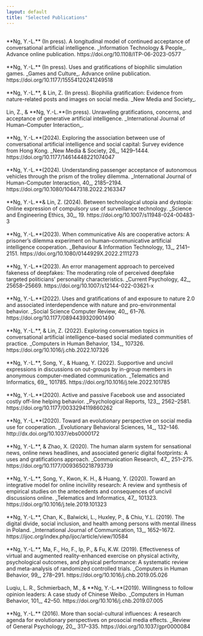 ```yaml
---
layout: default
title: "Selected Publications"
---
```

<br/> 
**Ng, Y.-L.** (In press). A longitudinal model of continued acceptance of conversational artificial intelligence. _Information Technology & People_. Advance online publication. https://doi.org/10.1108/ITP-06-2023-0577 <br /> 
<br /> 
**Ng, Y.-L.** (In press). Uses and gratifications of biophilic simulation games. _Games and Culture_. Advance online publication. https://doi.org/10.1177/15554120241249518 <br /> 
<br /> 
**Ng, Y.-L.**, & Lin, Z. (In press). Biophilia gratification: Evidence from nature-related posts and images on social media. _New Media and Society_. <br /> 
<br /> 
Lin, Z., & **Ng, Y.-L.**(In press). Unraveling gratifications, concerns, and acceptance of generative artificial intelligence. _International Journal of Human–Computer Interaction_. <br /> 
<br /> 
**Ng, Y.-L.**(2024). Exploring the association between use of conversational artificial intelligence and social capital: Survey evidence from Hong Kong. _New Media & Society, 26_, 1429–1444. https://doi.org/10.1177/14614448221074047 <br /> 
<br /> 
**Ng, Y.-L.**(2024). Understanding passenger acceptance of autonomous vehicles through the prism of the trolley dilemma. _International Journal of Human-Computer Interaction, 40_, 2185–2194. https://doi.org/10.1080/10447318.2022.2163347 <br /> 
<br /> 
**Ng, Y.-L.**& Lin, Z. (2024). Between technological utopia and dystopia: Online expression of compulsory use of surveillance technology. _Science and Engineering Ethics, 30_, 19. https://doi.org/10.1007/s11948-024-00483-3 <br /> 
<br /> 
**Ng, Y.-L.**(2023). When communicative AIs are cooperative actors: A prisoner’s dilemma experiment on human–communicative artificial intelligence cooperation. _Behaviour & Information Technology, 13_, 2141–2151. https://doi.org/10.1080/0144929X.2022.2111273 <br /> 
<br /> 
**Ng, Y.-L.**(2023). An error management approach to perceived fakeness of deepfakes: The moderating role of perceived deepfake targeted politicians’ personality characteristics. _Current Psychology, 42_, 25658–25669. https://doi.org/10.1007/s12144-022-03621-x <br /> 
<br /> 
**Ng, Y.-L.**(2022). Uses and gratifications of and exposure to nature 2.0 and associated interdependence with nature and pro-environmental behavior. _Social Science Computer Review, 40_, 61–76. https://doi.org/10.1177/0894439320901490 <br /> 
<br /> 
**Ng, Y.-L.**, & Lin, Z. (2022). Exploring conversation topics in conversational artificial intelligence–based social mediated communities of practice. _Computers in Human Behavior, 134_, 107326. https://doi.org/10.1016/j.chb.2022.107326 <br /> 
<br /> 
**Ng, Y.-L.**, Song, Y., & Huang, Y. (2022). Supportive and uncivil expressions in discussions on out-groups by in-group members in anonymous computer-mediated communication. _Telematics and Informatics, 69_, 101785. https://doi.org/10.1016/j.tele.2022.101785 <br /> 
<br /> 
**Ng, Y.-L.**(2020). Active and passive Facebook use and associated costly off-line helping behavior. _Psychological Reports, 123_, 2562–2581. https://doi.org/10.1177/0033294119860262 <br /> 
<br /> 
**Ng, Y.-L.**(2020). Toward an evolutionary perspective on social media use for cooperation. _Evolutionary Behavioral Sciences, 14_, 132–146. http://dx.doi.org/10.1037/ebs0000172 <br /> 
<br /> 
**Ng, Y.-L.**, & Zhao, X. (2020). The human alarm system for sensational news, online news headlines, and associated generic digital footprints: A uses and gratifications approach. _Communication Research, 47_, 251–275. https://doi.org/10.1177/0093650218793739 <br /> 
<br /> 
**Ng, Y.-L.**, Song, Y., Kwon, K. H., & Huang, Y. (2020). Toward an integrative model for online incivility research: A review and synthesis of empirical studies on the antecedents and consequences of uncivil discussions online. _Telematics and Informatics, 47_, 101323. https://doi.org/10.1016/j.tele.2019.101323 <br /> 
<br /> 
**Ng, Y.-L.**, Chan, K., Balwicki, L., Huxley, P., & Chiu, Y.L. (2019). The digital divide, social inclusion, and health among persons with mental illness in Poland. _International Journal of Communication, 13_, 1652–1672. https://ijoc.org/index.php/ijoc/article/view/10584 <br /> 
<br /> 
**Ng, Y.-L.**, Ma, F., Ho, F., Ip, P., & Fu, K.W. (2019). Effectiveness of virtual and augmented reality-enhanced exercise on physical activity, psychological outcomes, and physical performance: A systematic review and meta-analysis of randomized controlled trials. _Computers in Human Behavior, 99_, 278–291. https://doi.org/10.1016/j.chb.2019.05.026 <br /> 
<br /> 
Luqiu, L. R., Schmierbach, M., & **Ng, Y.-L.**(2019). Willingness to follow opinion leaders: A case study of Chinese Weibo. _Computers in Human Behavior, 101_, 42–50. https://doi.org/10.1016/j.chb.2019.07.005 <br /> 
<br /> 
**Ng, Y.-L.** (2016). More than social-cultural influences: A research agenda for evolutionary perspectives on prosocial media effects. _Review of General Psychology, 20_, 317–335. https://doi.org/10.1037/gpr0000084 <br /> 
<br /> 
